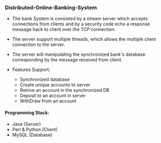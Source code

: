 ### Distributed-Online-Banking-System

- The bank System is consisted by a stream server which accepts connections from clients and by a security code echo a response message back to client over the TCP connection.

- The server support multiple threads, which allows the multiple client connection to the server. 

- The server will manipulating the synchronized bank's database corresponding by the message received from client.

- Features Support:
    - Synchronized database
    - Create unique accounts to server
    - Retrive an account in the synchronized DB
    - Deposit to an account in server
    - WithDraw from an account

#### Programming Stack:
- Java (Server)
- Perl & Python (Client)
- MySQL (Database)
